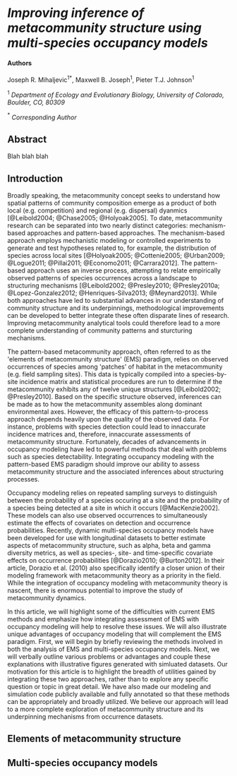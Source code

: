 *Improving inference of metacommunity structure using multi-species occupancy models*
========================================================

#### Authors
Joseph R. Mihaljevic$^1$$^*$, Maxwell B. Joseph$^1$, Pieter T.J. Johnson$^1$

$^1$ *Department of Ecology and Evolutionary Biology, University of Colorado, Boulder, CO, 80309*

$^*$ *Corresponding Author*

Abstract
------------------
Blah blah blah

Introduction
-------------------

Broadly speaking, the metacommunity concept seeks to understand how spatial patterns of community composition emerge as a product of both local (e.g. competition) and regional (e.g. dispersal) dyanmics [@Leibold2004; @Chase2005; @Holyoak2005]. 
To date, metacommunity research can be separated into two nearly distinct categories: mechanism-based approaches and pattern-based approaches. 
The mechanism-based approach employs mechanistic modeling or controlled experiments to generate and test hypotheses related to, for example, the distribution of species across local sites [@Holyoak2005; @Cottenie2005; @Urban2009; @Logue2011; @Pillai2011; @Economo2011; @Carrara2012]. 
The pattern-based approach uses an inverse process, attempting to relate empirically observed patterns of species occurrences across a landscape to structuring mechanisms [@Leibold2002; @Presley2010; @Presley2010a; @Lopez-Gonzalez2012; @Henriques-Silva2013; @Meynard2013]. 
While both approaches have led to substantial advances in our understanding of community structure and its underpinnings, methodological improvements can be developed to better integrate these often disparate lines of research. 
Improving metacommunity analytical tools could therefore lead to a more complete understanding of community patterns and sturcturing mechanisms.  

The pattern-based metacommunity approach, often referred to as the 'elements of metacommunity structure' (EMS) paradigm, relies on observed occurrences of species among 'patches' of habitat in the metacommunity (e.g. field sampling sites). 
This data is typically compiled into a species-by-site incidence matrix and statistical procedures are run to determine if the metacommunity exhibits any of twelve unique structures [@Leibold2002; @Presley2010]. 
Based on the specific structure observed, inferences can be made as to how the metacommunity assembles along dominant environmental axes. 
However, the efficacy of this pattern-to-process approach depends heavily upon the quality of the observed data. 
For instance, problems with species detection could lead to innaccurate incidence matrices and, therefore, innaccurate assessments of metacommunity structure. 
Fortunately, decades of advancements in occupancy modeling have led to powerful methods that deal with problems such as species detectability. 
Integrating occupancy modeling with the pattern-based EMS paradigm should improve our ability to assess metacommunity structure and the associated inferences about structuring processes.

Occupancy modeling relies on repeated sampling surveys to distinguish between the probability of a species occuring at a site and the probability of a species being detected at a site in which it occurs [@MacKenzie2002]. 
These models can also use observed occurrences to simultaneously estimate the effects of covariates on detection and occurrence probabilities. 
Recently, dynamic multi-species occupancy models have been developed for use with longitudinal datasets to better estimate aspects of metacommunity structure, such as alpha, beta and gamma diversity metrics, as well as species-, site- and time-specific covariate effects on occurrence probabilities [@Dorazio2010; @Burton2012]. 
In their article, Dorazio et al. (2010) also specifically identify a closer union of their modeling framework with metacommunity theory as a priority in the field. 
While the integration of occupancy modeling with metacommunity theory is nascent, there is enormous potential to improve the study of metacommunity dynamics.

In this article, we will highlight some of the difficulties with current EMS methods and emphasize how integrating assessment of EMS with occupancy modeling will help to resolve these issues. 
We will also illustrate unique advantages of occupancy modeling that will complement the EMS paradigm. 
First, we will begin by briefly reviewing the methods involved in both the analysis of EMS and multi-species occupancy models. 
Next, we will verbally outline various problems or advantages and couple these explanations with illustrative figures generated with simluated datasets. 
Our motivation for this article is to highlight the breadth of utilities gained by integrating these two approaches, rather than to explore any specific question or topic in great detail. 
We have also made our modeling and simulation code publicly available and fully annotated so that these methods can be appropriately and broadly utilized. 
We believe our approach will lead to a more complete exploration of metacommunity structure and its underpinning mechanisms from occurrence datasets.

Elements of metacommunity structure
-------------------------------------

Multi-species occupancy models
-------------------------------------




